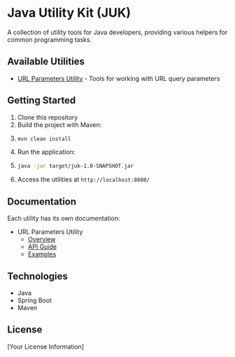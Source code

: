 # Java Utility Kit (JUK)

A collection of utility tools for Java developers, providing various helpers for common programming tasks.

## Available Utilities

- [URL Parameters Utility](docs/utilities/url-params/README.md) - Tools for working with URL query parameters

## Getting Started

1. Clone this repository
2. Build the project with Maven:
3. ```bash
   mvn clean install
   ```
4. Run the application:
5. ```bash
   java -jar target/juk-1.0-SNAPSHOT.jar
   ```
6. Access the utilities at `http://localhost:8080/`

## Documentation

Each utility has its own documentation:

- URL Parameters Utility
    - [Overview](docs/utilities/url-params/README.md)
    - [API Guide](docs/utilities/url-params/api-guide.md)
    - [Examples](docs/utilities/url-params/examples.md)

## Technologies

- Java
- Spring Boot
- Maven

## License

[Your License Information]